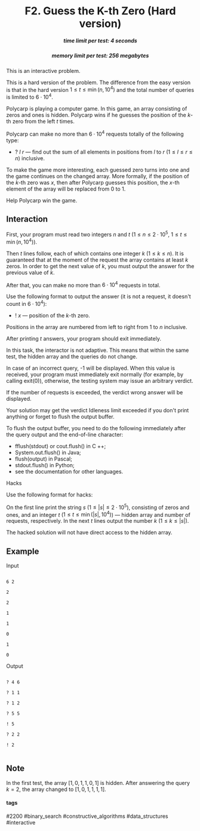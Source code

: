 <h1 style='text-align: center;'> F2. Guess the K-th Zero (Hard version)</h1>

<h5 style='text-align: center;'>time limit per test: 4 seconds</h5>
<h5 style='text-align: center;'>memory limit per test: 256 megabytes</h5>

This is an interactive problem.

This is a hard version of the problem. The difference from the easy version is that in the hard version $1 \le t \le \min(n, 10^4)$ and the total number of queries is limited to $6 \cdot 10^4$.

Polycarp is playing a computer game. In this game, an array consisting of zeros and ones is hidden. Polycarp wins if he guesses the position of the $k$-th zero from the left $t$ times.

Polycarp can make no more than $6 \cdot 10^4$ requests totally of the following type: 

* ? $l$ $r$ — find out the sum of all elements in positions from $l$ to $r$ ($1 \le l \le r \le n$) inclusive.

To make the game more interesting, each guessed zero turns into one and the game continues on the changed array. More formally, if the position of the $k$-th zero was $x$, then after Polycarp guesses this position, the $x$-th element of the array will be replaced from $0$ to $1$.

Help Polycarp win the game.

## Interaction

First, your program must read two integers $n$ and $t$ ($1 \le n \le 2 \cdot 10^5$, $1 \le t \le \min(n, 10^4)$).

Then $t$ lines follow, each of which contains one integer $k$ ($1 \le k \le n$). It is guaranteed that at the moment of the request the array contains at least $k$ zeros. In order to get the next value of $k$, you must output the answer for the previous value of $k$.

After that, you can make no more than $6 \cdot 10^4$ requests in total.

Use the following format to output the answer (it is not a request, it doesn't count in $6 \cdot 10^4$): 

* ! $x$ — position of the $k$-th zero.

Positions in the array are numbered from left to right from $1$ to $n$ inclusive.

After printing $t$ answers, your program should exit immediately.

In this task, the interactor is not adaptive. This means that within the same test, the hidden array and the queries do not change.

In case of an incorrect query, -1 will be displayed. When this value is received, your program must immediately exit normally (for example, by calling exit(0)), otherwise, the testing system may issue an arbitrary verdict.

If the number of requests is exceeded, the verdict wrong answer will be displayed.

Your solution may get the verdict Idleness limit exceeded if you don't print anything or forget to flush the output buffer.

To flush the output buffer, you need to do the following immediately after the query output and the end-of-line character:

* fflush(stdout) or cout.flush() in C ++;
* System.out.flush() in Java;
* flush(output) in Pascal;
* stdout.flush() in Python;
* see the documentation for other languages.

Hacks

Use the following format for hacks:

On the first line print the string $s$ ($1 \le |s| \le 2 \cdot 10^5$), consisting of zeros and ones, and an integer $t$ ($1 \le t \le \min(|s|, 10^4)$) — hidden array and number of requests, respectively. In the next $t$ lines output the number $k$ ($1 \le k \le |s|$).

The hacked solution will not have direct access to the hidden array.

## Example

Input
```

6 2

2

2

1

1

0

1

0
```
Output
```

? 4 6

? 1 1

? 1 2

? 5 5

! 5

? 2 2

! 2


```
## Note

In the first test, the array $[1, 0, 1, 1, 0, 1]$ is hidden. After answering the query $k=2$, the array changed to $[1, 0, 1, 1, 1, 1]$.



#### tags 

#2200 #binary_search #constructive_algorithms #data_structures #interactive 